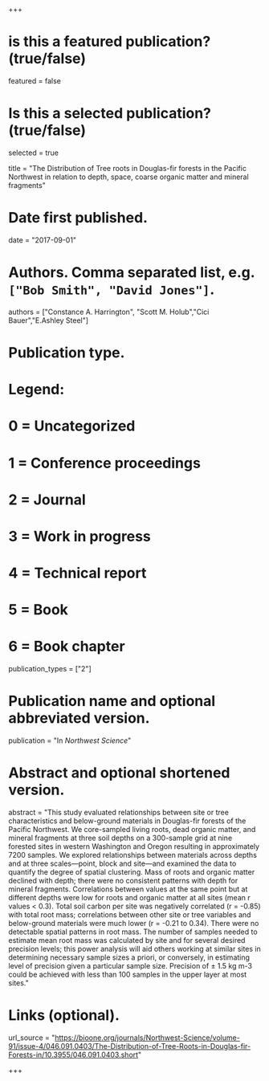 +++
# is this a featured publication? (true/false)
featured = false
# Is this a selected publication? (true/false)
selected = true

title = "The Distribution of Tree roots in Douglas-fir forests in the Pacific Northwest in relation to depth, space, coarse organic matter and mineral fragments"

# Date first published.
date = "2017-09-01"

# Authors. Comma separated list, e.g. `["Bob Smith", "David Jones"]`.
authors = ["Constance A. Harrington", "Scott M. Holub","Cici Bauer","E.Ashley Steel"]

# Publication type.
# Legend:
# 0 = Uncategorized
# 1 = Conference proceedings
# 2 = Journal
# 3 = Work in progress
# 4 = Technical report
# 5 = Book
# 6 = Book chapter
publication_types = ["2"]

# Publication name and optional abbreviated version.
publication = "In *Northwest Science*"

# Abstract and optional shortened version.
abstract = "This study evaluated relationships between site or tree characteristics and below-ground materials in Douglas-fir forests of the Pacific Northwest. We core-sampled living roots, dead organic matter, and mineral fragments at three soil depths on a 300-sample grid at nine forested sites in western Washington and Oregon resulting in approximately 7200 samples. We explored relationships between materials across depths and at three scales—point, block and site—and examined the data to quantify the degree of spatial clustering. Mass of roots and organic matter declined with depth; there were no consistent patterns with depth for mineral fragments. Correlations between values at the same point but at different depths were low for roots and organic matter at all sites (mean r values < 0.3). Total soil carbon per site was negatively correlated (r = -0.85) with total root mass; correlations between other site or tree variables and below-ground materials were much lower (r = -0.21 to 0.34). There were no detectable spatial patterns in root mass. The number of samples needed to estimate mean root mass was calculated by site and for several desired precision levels; this power analysis will aid others working at similar sites in determining necessary sample sizes a priori, or conversely, in estimating level of precision given a particular sample size. Precision of ± 1.5 kg m-3 could be achieved with less than 100 samples in the upper layer at most sites."

# Links (optional).
url_source = "https://bioone.org/journals/Northwest-Science/volume-91/issue-4/046.091.0403/The-Distribution-of-Tree-Roots-in-Douglas-fir-Forests-in/10.3955/046.091.0403.short"


+++

